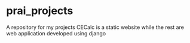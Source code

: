 # prai_projects
A repository for my projects
CECalc is a static website
while the rest are web application developed using django
